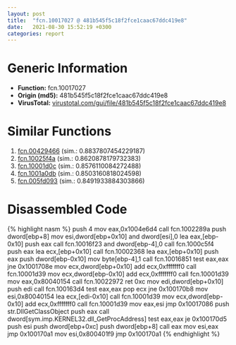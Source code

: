 ```yaml
---
layout: post
title:  "fcn.10017027 @ 481b545f5c18f2fce1caac67ddc419e8"
date:   2021-08-30 15:52:19 +0300
categories: report
---
```


# Generic Information
- **Function:** fcn.10017027
- **Origin (md5):** 481b545f5c18f2fce1caac67ddc419e8
- **VirusTotal:** [virustotal.com/gui/file/481b545f5c18f2fce1caac67ddc419e8][virustotal_ref]



# Similar Functions

1. [fcn.00429466][similar_1_ref] (sim.: 0.8837807454229187)
2. [fcn.10025f4a][similar_2_ref] (sim.: 0.8620878179732383)
3. [fcn.10001d0c][similar_3_ref] (sim.: 0.8576110084272488)
4. [fcn.1001a0db][similar_4_ref] (sim.: 0.8503160818024598)
5. [fcn.005fd093][similar_5_ref] (sim.: 0.8491933884303866)


# Disassembled Code

{% highlight nasm %}
push 4
mov eax,0x1004e6d4
call fcn.1002289a
push dword[ebp+8]
mov esi,dword[ebp+0x10]
and dword[esi],0
lea eax,[ebp-0x10]
push eax
call fcn.10016f23
and dword[ebp-4],0
call fcn.1000c5f4
push eax
lea ecx,[ebp+0x10]
call fcn.10002368
lea eax,[ebp+0x10]
push eax
push dword[ebp-0x10]
mov byte[ebp-4],1
call fcn.10016851
test eax,eax
jne 0x1001708e
mov ecx,dword[ebp+0x10]
add ecx,0xfffffff0
call fcn.10001d39
mov ecx,dword[ebp-0x10]
add ecx,0xfffffff0
call fcn.10001d39
mov eax,0x80040154
call fcn.10022972
ret 0xc
mov edi,dword[ebp+0x10]
push edi
call fcn.100163d4
test eax,eax
pop ecx
jne 0x100170b8
mov esi,0x80040154
lea ecx,[edi-0x10]
call fcn.10001d39
mov ecx,dword[ebp-0x10]
add ecx,0xfffffff0
call fcn.10001d39
mov eax,esi
jmp 0x10017086
push str.DllGetClassObject
push eax
call dword[sym.imp.KERNEL32.dll_GetProcAddress]
test eax,eax
je 0x100170d5
push esi
push dword[ebp+0xc]
push dword[ebp+8]
call eax
mov esi,eax
jmp 0x100170a1
mov esi,0x800401f9
jmp 0x100170a1
{% endhighlight %}


[similar_1_ref]: /report/fcn.00429466@7b00dd8f2abf54a73bfb09681334ff78
[similar_2_ref]: /report/fcn.10025f4a@e5d49e0823e602f2ee948ac39d32c1eb
[similar_3_ref]: /report/fcn.10001d0c@dc3e2cdf680078d293de3e2d92ba613c
[similar_4_ref]: /report/fcn.1001a0db@4c3818fdf32d89a09257dbc9d3e142ea
[similar_5_ref]: /report/fcn.005fd093@52d540e8e13e0f0bbb8946b2363a382d
[virustotal_ref]: https://www.virustotal.com/gui/file/481b545f5c18f2fce1caac67ddc419e8
